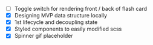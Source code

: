* [ ] Toggle switch for rendering front / back of flash card
 * [x] Designing MVP data structure locally
 * [x] 1st lifecycle and decoupling state
 * [x] Styled components to easily modified scss
 * [x] Spinner gif placeholder 